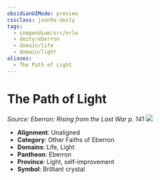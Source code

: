 ```yaml
---
obsidianUIMode: preview
cssclass: json5e-deity
tags:
  - compendium/src/erlw
  - deity/eberron
  - domain/life
  - domain/light
aliases:
  - The Path of Light
---
```

# The Path of Light
*Source: Eberron: Rising from the Last War p. 141* 
![](/compendium/deities/img/the-path-of-light.png#symbol)

- **Alignment**: Unaligned
- **Category**: Other Faiths of Eberron
- **Domains**: Life, Light
- **Pantheon**: Eberron
- **Province**: Light, self-improvement
- **Symbol**: Brilliant crystal